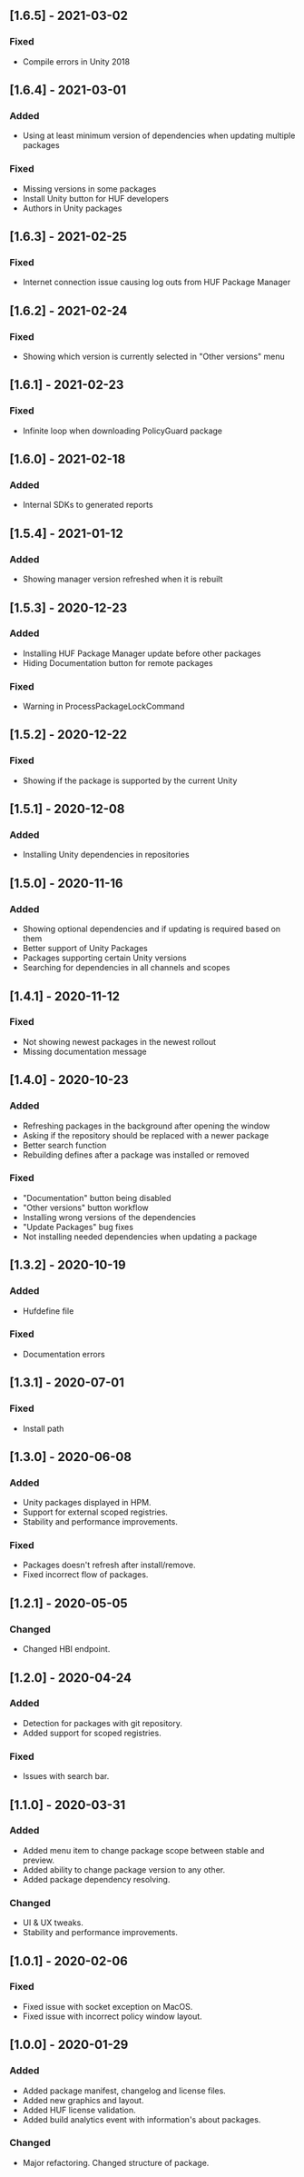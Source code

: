 ## [1.6.5] - 2021-03-02
### Fixed
- Compile errors in Unity 2018


## [1.6.4] - 2021-03-01
### Added
- Using at least minimum version of dependencies when updating multiple packages

### Fixed
- Missing versions in some packages
- Install Unity button for HUF developers
- Authors in Unity packages


## [1.6.3] - 2021-02-25
### Fixed
- Internet connection issue causing log outs from HUF Package Manager


## [1.6.2] - 2021-02-24
### Fixed
- Showing which version is currently selected in "Other versions" menu


## [1.6.1] - 2021-02-23
### Fixed
- Infinite loop when downloading PolicyGuard package


## [1.6.0] - 2021-02-18
### Added
- Internal SDKs to generated reports


## [1.5.4] - 2021-01-12
### Added
- Showing manager version refreshed when it is rebuilt


## [1.5.3] - 2020-12-23
### Added
- Installing HUF Package Manager update before other packages
- Hiding Documentation button for remote packages

### Fixed
- Warning in ProcessPackageLockCommand


## [1.5.2] - 2020-12-22
### Fixed
- Showing if the package is supported by the current Unity


## [1.5.1] - 2020-12-08
### Added
- Installing Unity dependencies in repositories


## [1.5.0] - 2020-11-16
### Added
- Showing optional dependencies and if updating is required based on them
- Better support of Unity Packages
- Packages supporting certain Unity versions
- Searching for dependencies in all channels and scopes


## [1.4.1] - 2020-11-12
### Fixed
- Not showing newest packages in the newest rollout
- Missing documentation message


## [1.4.0] - 2020-10-23
### Added
- Refreshing packages in the background after opening the window
- Asking if the repository should be replaced with a newer package
- Better search function
- Rebuilding defines after a package was installed or removed

### Fixed
- "Documentation" button being disabled
- "Other versions" button workflow
- Installing wrong versions of the dependencies
- "Update Packages" bug fixes
- Not installing needed dependencies when updating a package


## [1.3.2] - 2020-10-19
### Added
- Hufdefine file

### Fixed
- Documentation errors


## [1.3.1] - 2020-07-01
### Fixed
- Install path


## [1.3.0] - 2020-06-08
### Added 
- Unity packages displayed in HPM.
- Support for external scoped registries.
- Stability and performance improvements.

### Fixed
- Packages doesn't refresh after install/remove.
- Fixed incorrect flow of packages.


## [1.2.1] - 2020-05-05
### Changed
- Changed HBI endpoint.


## [1.2.0] - 2020-04-24
### Added
- Detection for packages with git repository.
- Added support for scoped registries.

### Fixed
- Issues with search bar.


## [1.1.0] - 2020-03-31
### Added
- Added menu item to change package scope between stable and preview.
- Added ability to change package version to any other.
- Added package dependency resolving.

### Changed
- UI & UX tweaks.
- Stability and performance improvements.


## [1.0.1] - 2020-02-06
### Fixed
- Fixed issue with socket exception on MacOS.
- Fixed issue with incorrect policy window layout.


## [1.0.0] - 2020-01-29
### Added
- Added package manifest, changelog and license files.
- Added new graphics and layout.
- Added HUF license validation.
- Added build analytics event with information's about packages.

### Changed
- Major refactoring. Changed structure of package.